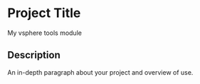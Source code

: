 # Project Title

My vsphere tools module

## Description

An in-depth paragraph about your project and overview of use.